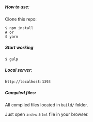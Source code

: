 ##### How to use:

Clone this repo:
```
$ npm install
# or
$ yarn
```

##### Start working

```
$ gulp
```

##### Local server:

```
http://localhost:1393
```

##### Compiled files:

All compiled files located in `build/` folder.

Just open `index.html` file in your browser.